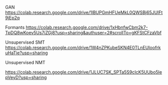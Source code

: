 GAN
https://colab.research.google.com/drive/1lBUPGmHFUeMkL0QWSBj65JUlFt9jEp2q

Formants
https://colab.research.google.com/drive/1xHbnfwCbm2k7-TpDQ8wKoev5Us7iZGj8?usp=sharing&authuser=2#scrollTo=gKFStCFzaVbf


Unsupervised SMT
https://colab.research.google.com/drive/1W4nZPKubeSKN4E0TLnEUIoofrkuHaTie?usp=sharing

Unsupervised NMT

https://colab.research.google.com/drive/1JLUC7SK_SPTa5S9cIcK5UUbo5IepVeyD?usp=sharing
